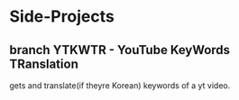 # Side-Projects

## branch YTKWTR - YouTube KeyWords TRanslation
gets and translate(if theyre Korean) keywords of a yt video.
